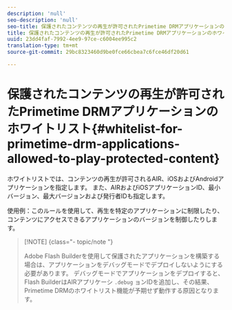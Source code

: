 ```yaml
---
description: 'null'
seo-description: 'null'
seo-title: 保護されたコンテンツの再生が許可されたPrimetime DRMアプリケーションのホワイトリスト
title: 保護されたコンテンツの再生が許可されたPrimetime DRMアプリケーションのホワイトリスト
uuid: 23dd4faf-7992-4ee9-97ce-c6004ee995c2
translation-type: tm+mt
source-git-commit: 29bc8323460d9be0fce66cbea7c6fce46df20d61

---
```



# 保護されたコンテンツの再生が許可されたPrimetime DRMアプリケーションのホワイトリスト{#whitelist-for-primetime-drm-applications-allowed-to-play-protected-content}

ホワイトリストでは、コンテンツの再生が許可されるAIR、iOSおよびAndroidアプリケーションを指定します。 また、AIRおよびiOSアプリケーションID、最小バージョン、最大バージョンおよび発行者IDも指定します。

使用例：このルールを使用して、再生を特定のアプリケーションに制限したり、コンテンツにアクセスできるアプリケーションのバージョンを制御したりします。

>[!NOTE] {class=&quot;- topic/note &quot;}
>
>Adobe Flash Builderを使用して保護されたアプリケーションを構築する場合は、アプリケーションをデバッグモードでデプロイしないようにする必要があります。 デバッグモードでアプリケーションをデプロイすると、Flash BuilderはAIRアプリケーシ `.debug` ョンIDを追加し、その結果、Primetime DRMのホワイトリスト機能が予期せず動作する原因となります。

